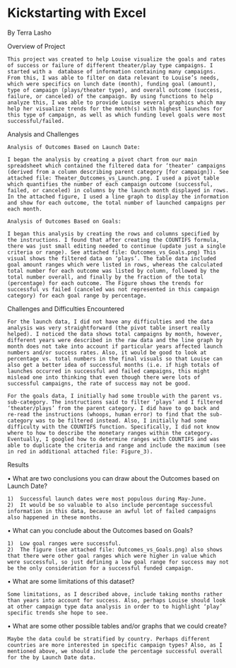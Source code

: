 # Kickstarting with Excel
  By Terra Lasho
  
Overview of Project

	This project was created to help Louise visualize the goals and rates of success or failure of different theater/play type campaigns. I started with a  database of information containing many campaigns. From this, I was able to filter on data relevant to Louise’s needs, which were specifics on lunch date (month), funding goal (amount), type of campaign (plays/theater type), and overall outcome (success, failure, or canceled) of the campaign. By using functions to help analyze this, I was able to provide Louise several graphics which may help her visualize trends for the month(s) with highest launches for this type of campaign, as well as which funding level goals were most successful/failed.
	
Analysis and Challenges

	Analysis of Outcomes Based on Launch Date:
	
	I began the analysis by creating a pivot chart from our main spreadsheet which contained the filtered data for ‘theater’ campaigns (derived from a column describing parent category [for campaign]). See attached file: Theater_Outcomes_vs_Launch.png. I used a pivot table which quantifies the number of each campaign outcome (successful, failed, or canceled) in columns by the launch month displayed in rows.  In the attached figure, I used a line graph to display the information and show for each outcome, the total number of launched campaigns per each month. 
		
	Analysis of Outcomes Based on Goals:

	I began this analysis by creating the rows and columns specified by the instructions. I found that after creating the COUNTIFS formula, there was just small editing needed to continue (update just a single criteria or range). See attached file: Outcomes_vs_Goals.png) This visual shows the filtered data on ‘plays’. The table data included goal amount ranges which were listed in rows, whereas the calculated total number for each outcome was listed by column, followed by the total number overall, and finally by the fraction of the total (percentage) for each outcome. The Figure shows the trends for successful vs failed (canceled was not represented in this campaign category) for each goal range by percentage. 
 
Challenges and Difficulties Encountered

	For the launch data, I did not have any difficulties and the data analysis was very straightforward (the pivot table insert really helped). I noticed the data shows total campaigns by month, however, different years were described in the raw data and the line graph by month does not take into account if particular years affected launch numbers and/or success rates. Also, it would be good to look at percentage vs. total numbers in the final visuals so that Louise can also get a better idea of successful months (i.e. if high totals of launches occurred in successful and failed campaigns, this might mislead one into thinking that even though there were lots of successful campaigns, the rate of success may not be good.
	
	For the goals data, I initially had some trouble with the parent vs. sub-category. The instructions said to filter ‘plays’ and I filtered ‘theater/plays’ from the parent category. I did have to go back and re-read the instructions (whoops, human error) to find that the sub-category was to be filtered instead. Also, I initially had some difficulty with the COUNTIFS function. Specifically, I did not know where to how to describe the monetary ranges within the category. Eventually, I googled how to determine ranges with COUNTIFS and was able to duplicate the criteria and range and include the maximum (see in red in additional attached file: Figure_3). 
 
Results

•	What are two conclusions you can draw about the Outcomes based on Launch Date?

	1)	Successful launch dates were most populous during May-June.
	2)	It would be so valuable to also include percentage successful information in this data, because an awful lot of failed campaigns also happened in these months.
	
•	What can you conclude about the Outcomes based on Goals?

	1)	Low goal ranges were successful.
	2)	The figure (see attached file: Outcomes_vs_Goals.png) also shows that there were other goal ranges which were higher in value which were successful, so just defining a low goal range for success may not be the only consideration for a successful funded campaign.
	
•	What are some limitations of this dataset?

	Some limitations, as I described above, include taking months rather than years into account for success. Also, perhaps Louise should look at other campaign type data analysis in order to to highlight ‘play’ specific trends she hope to see.
	
•	What are some other possible tables and/or graphs that we could create?

	Maybe the data could be stratified by country. Perhaps different countries are more interested in specific campaign types? Also, as I mentioned above, we should include the percentage successful overall for the by Launch Date data.
